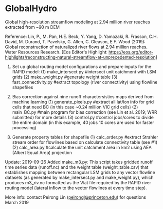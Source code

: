# GlobalHydro
Global high-resolution streamflow modeling at 2.94 million river reaches extracted from ~90 m DEM

Reference: Lin, P., M. Pan, H.E. Beck, Y. Yang, D. Yamazaki, R. Frasson, C.H. David, M. Durand, T. Pavelsky, G. Allen, C. Gleason, E.F. Wood (2019): Global reconstruction of naturalized river flows at 2.94 million reaches. Water Resources Research. [Eos Editor's Highlight: https://eos.org/editor-highlights/reconstructing-natural-streamflow-at-unprecedented-resolution]

1. Set up global routing model configurations and prepare inputs for the RAPID model:
(1) make_intersect.py #intersect unit catchment with LSM grids
(2) make_weight.py #generate weight table
(3) fast_connectivity.py #extract topology (river connectivity) using flowline shapefiles

2. Bias correction against nine runoff charactersistics maps derived from machine learning
(1) generate_pixels.py #extract all lat/lon info for grid cells that need BC (in this case ~0.24 million VIC grid cells)
(2) main_BC.py #main program for bias correction (see Lin et al. 2019; WRR submitted) for more details
(3) control.py #control jobs/cores to divide the entire domain (in this example, 40 jobs 10 cores are used for faster processing)

3. Generate property tables for shapefile
(1) calc_order.py #extract Strahler stream order for flowlines based on calculate connectivity table (see #1)
(2) calc_area.py #calculate the unit catchment area in km2 using AEA (Albert Equal Area) projection

Update: 2019-09-26
Added make_m3.py: This script takes gridded runoff time series data (runoff.nc) and the weight table (weight_table.csv) that establishes mapping between rectangular LSM grids to any vector flowline datasets (as generated by make_intersect.py and make_weight.py), which produces m3_riv.nc formatted as the Vlat file required by the RAPID river routing model (lateral inflow to the vector flowlines at every time step).

More info: contact Peirong Lin (peirongl@princeton.edu) for questions
March 2019

